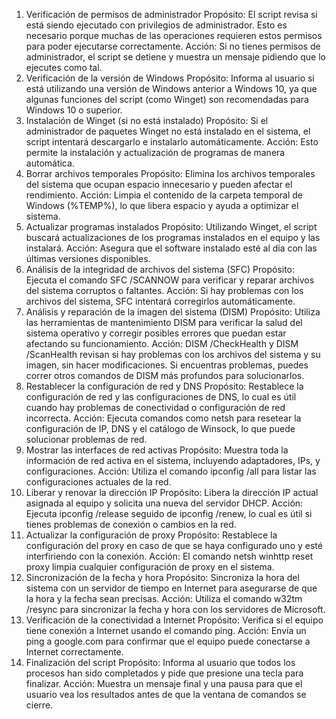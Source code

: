 1. Verificación de permisos de administrador
Propósito: El script revisa si está siendo ejecutado con privilegios de administrador. Esto es necesario porque muchas de las operaciones requieren estos permisos para poder ejecutarse correctamente.
Acción: Si no tienes permisos de administrador, el script se detiene y muestra un mensaje pidiendo que lo ejecutes como tal.
2. Verificación de la versión de Windows
Propósito: Informa al usuario si está utilizando una versión de Windows anterior a Windows 10, ya que algunas funciones del script (como Winget) son recomendadas para Windows 10 o superior.
3. Instalación de Winget (si no está instalado)
Propósito: Si el administrador de paquetes Winget no está instalado en el sistema, el script intentará descargarlo e instalarlo automáticamente.
Acción: Esto permite la instalación y actualización de programas de manera automática.
4. Borrar archivos temporales
Propósito: Elimina los archivos temporales del sistema que ocupan espacio innecesario y pueden afectar el rendimiento.
Acción: Limpia el contenido de la carpeta temporal de Windows (%TEMP%), lo que libera espacio y ayuda a optimizar el sistema.
5. Actualizar programas instalados
Propósito: Utilizando Winget, el script buscará actualizaciones de los programas instalados en el equipo y las instalará.
Acción: Asegura que el software instalado esté al día con las últimas versiones disponibles.
6. Análisis de la integridad de archivos del sistema (SFC)
Propósito: Ejecuta el comando SFC /SCANNOW para verificar y reparar archivos del sistema corruptos o faltantes.
Acción: Si hay problemas con los archivos del sistema, SFC intentará corregirlos automáticamente.
7. Análisis y reparación de la imagen del sistema (DISM)
Propósito: Utiliza las herramientas de mantenimiento DISM para verificar la salud del sistema operativo y corregir posibles errores que puedan estar afectando su funcionamiento.
Acción: DISM /CheckHealth y DISM /ScanHealth revisan si hay problemas con los archivos del sistema y su imagen, sin hacer modificaciones. Si encuentras problemas, puedes correr otros comandos de DISM más profundos para solucionarlos.
8. Restablecer la configuración de red y DNS
Propósito: Restablece la configuración de red y las configuraciones de DNS, lo cual es útil cuando hay problemas de conectividad o configuración de red incorrecta.
Acción: Ejecuta comandos como netsh para resetear la configuración de IP, DNS y el catálogo de Winsock, lo que puede solucionar problemas de red.
9. Mostrar las interfaces de red activas
Propósito: Muestra toda la información de red activa en el sistema, incluyendo adaptadores, IPs, y configuraciones.
Acción: Utiliza el comando ipconfig /all para listar las configuraciones actuales de la red.
10. Liberar y renovar la dirección IP
Propósito: Libera la dirección IP actual asignada al equipo y solicita una nueva del servidor DHCP.
Acción: Ejecuta ipconfig /release seguido de ipconfig /renew, lo cual es útil si tienes problemas de conexión o cambios en la red.
11. Actualizar la configuración de proxy
Propósito: Restablece la configuración del proxy en caso de que se haya configurado uno y esté interfiriendo con la conexión.
Acción: El comando netsh winhttp reset proxy limpia cualquier configuración de proxy en el sistema.
12. Sincronización de la fecha y hora
Propósito: Sincroniza la hora del sistema con un servidor de tiempo en Internet para asegurarse de que la hora y la fecha sean precisas.
Acción: Utiliza el comando w32tm /resync para sincronizar la fecha y hora con los servidores de Microsoft.
13. Verificación de la conectividad a Internet
Propósito: Verifica si el equipo tiene conexión a Internet usando el comando ping.
Acción: Envía un ping a google.com para confirmar que el equipo puede conectarse a Internet correctamente.
14. Finalización del script
Propósito: Informa al usuario que todos los procesos han sido completados y pide que presione una tecla para finalizar.
Acción: Muestra un mensaje final y una pausa para que el usuario vea los resultados antes de que la ventana de comandos se cierre.
